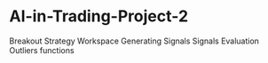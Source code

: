 # AI-in-Trading-Project-2
Breakout Strategy Workspace
  Generating Signals
  Signals Evaluation
  Outliers functions 
